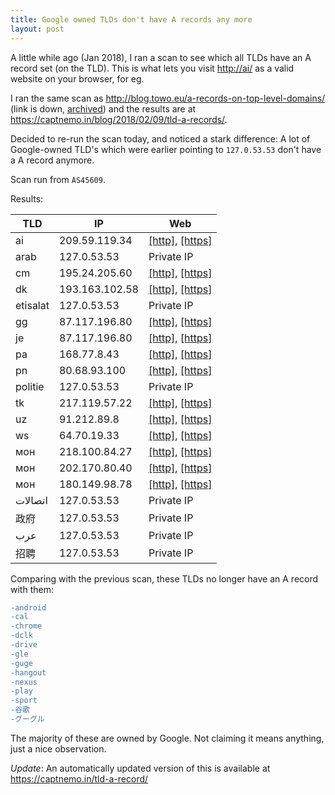 ```yaml
---
title: Google owned TLDs don't have A records any more
layout: post
---
```


A little while ago (Jan 2018), I ran a scan to see which all TLDs have an A record set (on the TLD). This is what lets you visit <http://ai/> as a valid website on your browser, for eg.

I ran the same scan as http://blog.towo.eu/a-records-on-top-level-domains/ (link is down, [archived](https://web.archive.org/web/*/http://blog.towo.eu/a-records-on-top-level-domains/)) and the results are at <https://captnemo.in/blog/2018/02/09/tld-a-records/>.

Decided to re-run the scan today, and noticed a stark difference: A lot of Google-owned TLD's which were earlier pointing to `127.0.53.53` don't have a A record anymore.

Scan run from `AS45609`.

Results:

|TLD|IP|Web|
|---|---|---|
|ai|209.59.119.34|[[http]](http://ai), [[https]](https://ai)|
|arab|127.0.53.53|Private IP|
|cm|195.24.205.60|[[http]](http://cm), [[https]](https://cm)|
|dk|193.163.102.58|[[http]](http://dk), [[https]](https://dk)|
|etisalat|127.0.53.53|Private IP|
|gg|87.117.196.80|[[http]](http://gg), [[https]](https://gg)|
|je|87.117.196.80|[[http]](http://je), [[https]](https://je)|
|pa|168.77.8.43|[[http]](http://pa), [[https]](https://pa)|
|pn|80.68.93.100|[[http]](http://pn), [[https]](https://pn)|
|politie|127.0.53.53|Private IP|
|tk|217.119.57.22|[[http]](http://tk), [[https]](https://tk)|
|uz|91.212.89.8|[[http]](http://uz), [[https]](https://uz)|
|ws|64.70.19.33|[[http]](http://ws), [[https]](https://ws)|
|мон|218.100.84.27|[[http]](http://мон), [[https]](https://мон)|
|мон|202.170.80.40|[[http]](http://мон), [[https]](https://мон)|
|мон|180.149.98.78|[[http]](http://мон), [[https]](https://мон)|
|اتصالات|127.0.53.53|Private IP|
|政府|127.0.53.53|Private IP|
|عرب|127.0.53.53|Private IP|
|招聘|127.0.53.53|Private IP|

Comparing with the previous scan, these TLDs no longer have an A record with them:

```diff
-android
-cal
-chrome
-dclk
-drive
-gle
-guge
-hangout
-nexus
-play
-sport
-谷歌
-グーグル
```

The majority of these are owned by Google. Not claiming it means anything, just a nice observation.

*Update*: An automatically updated version of this is available at https://captnemo.in/tld-a-record/
